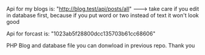 Api for my blogs is: "http://blog.test/api/posts/all" ---> take care if you edit in database first, because if you put word or two instead of text it won't look good

Api for forcast is: "1023ab5f28800dcc135703b61cc68606" 

PHP Blog and database file you can donwload in previous repo.
Thank you